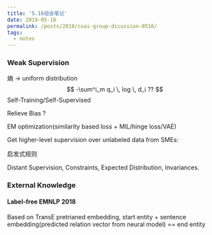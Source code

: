 ```yaml
---
title: '5.16组会笔记'
date: 2019-05-16
permalink: /posts/2019/coai-group-dicussion-0516/
tags:
  - notes
---
```


### **Weak Supervision**

熵 -> uniform distribution
$$
-\sum^i_m q_i \, log \, d_i  ??
$$
Self-Training/Self-Supervised

Relieve Bias ?

EM optimization(similarity based loss + MIL/hinge loss/VAE)

Get higher-level supervision over unlabeled data from SMEs:

启发式规则

Distant Supervision, Constraints, Expected Distribution, Invariances.



### **External Knowledge**

#### Label-free EMNLP 2018

Based on TransE pretrianed embedding, start entity + sentence embedding(predicted relation vector from neural model) == end entity


